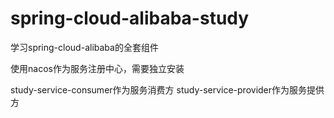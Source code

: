 # spring-cloud-alibaba-study
学习spring-cloud-alibaba的全套组件

使用nacos作为服务注册中心，需要独立安装

study-service-consumer作为服务消费方
study-service-provider作为服务提供方